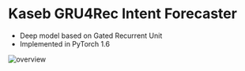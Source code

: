 # Kaseb GRU4Rec Intent Forecaster  

  - Deep model based on Gated Recurrent Unit
  - Implemented in PyTorch 1.6


![overview](https://gitlab.com/toofun-group/kaseb-gru4rec-ai/-/blob/master/assets/raw.png?raw=true)




